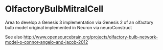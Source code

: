 OlfactoryBulbMitralCell
=======================

Area to develop a Genesis 3 implementation via Genesis 2 of an olfactory bulb model original implemented in Neuron via neuroConstruct

See also http://www.opensourcebrain.org/projects/olfactory-bulb-network-model-o-connor-angelo-and-jacob-2012

